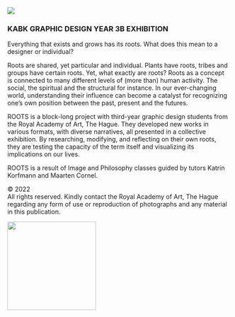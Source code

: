 <a href="httsp://roots.kabk.nl"><img src="https://roots.kabk.nl/header.png" /></a>

### KABK GRAPHIC DESIGN YEAR 3B EXHIBITION
  
Everything that exists and grows has its roots.
What does this mean to a designer or individual?

Roots are shared, yet particular and individual. Plants have roots, tribes and groups have certain roots. Yet, what exactly are roots? Roots as a concept is connected to many different levels of (more than) human activity. The social, the spiritual and the structural for instance. In our ever-changing world, understanding their influence can become a catalyst for recognizing one’s own position between the past, present and the futures.

ROOTS is a block-long project with third-year graphic design students from the Royal Academy of Art, The Hague. They developed new works in various formats, with diverse narratives, all presented in a collective exhibition. By researching, modifying, and reflecting on their own roots, they are testing the capacity of the term itself and visualizing its implications on our lives.

ROOTS is a result of Image and Philosophy classes guided by tutors Katrin Korfmann and ​​Maarten Cornel.

© 2022  
All rights reserved. Kindly contact the Royal Academy of Art, The Hague regarding any form of use or reproduction of photographs and any material in this publication.  
  
   
<a href="http://kabk.nl"><img src="https://roots.kabk.nl/kabk.png" width="200"/></a>
